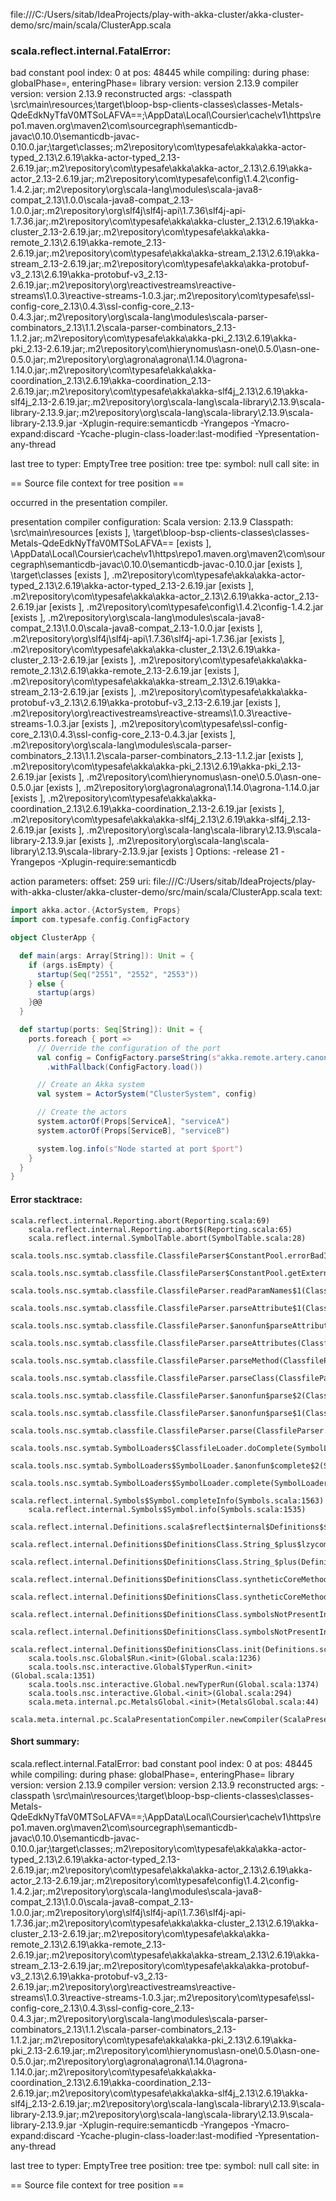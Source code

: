 file:///C:/Users/sitab/IdeaProjects/play-with-akka-cluster/akka-cluster-demo/src/main/scala/ClusterApp.scala
### scala.reflect.internal.FatalError: 
  bad constant pool index: 0 at pos: 48445
     while compiling: <no file>
        during phase: globalPhase=<no phase>, enteringPhase=<some phase>
     library version: version 2.13.9
    compiler version: version 2.13.9
  reconstructed args: -classpath <WORKSPACE>\src\main\resources;<WORKSPACE>\target\bloop-bsp-clients-classes\classes-Metals-QdeEdkNyTfaV0MTSoLAFVA==;<HOME>\AppData\Local\Coursier\cache\v1\https\repo1.maven.org\maven2\com\sourcegraph\semanticdb-javac\0.10.0\semanticdb-javac-0.10.0.jar;<WORKSPACE>\target\classes;<HOME>\.m2\repository\com\typesafe\akka\akka-actor-typed_2.13\2.6.19\akka-actor-typed_2.13-2.6.19.jar;<HOME>\.m2\repository\com\typesafe\akka\akka-actor_2.13\2.6.19\akka-actor_2.13-2.6.19.jar;<HOME>\.m2\repository\com\typesafe\config\1.4.2\config-1.4.2.jar;<HOME>\.m2\repository\org\scala-lang\modules\scala-java8-compat_2.13\1.0.0\scala-java8-compat_2.13-1.0.0.jar;<HOME>\.m2\repository\org\slf4j\slf4j-api\1.7.36\slf4j-api-1.7.36.jar;<HOME>\.m2\repository\com\typesafe\akka\akka-cluster_2.13\2.6.19\akka-cluster_2.13-2.6.19.jar;<HOME>\.m2\repository\com\typesafe\akka\akka-remote_2.13\2.6.19\akka-remote_2.13-2.6.19.jar;<HOME>\.m2\repository\com\typesafe\akka\akka-stream_2.13\2.6.19\akka-stream_2.13-2.6.19.jar;<HOME>\.m2\repository\com\typesafe\akka\akka-protobuf-v3_2.13\2.6.19\akka-protobuf-v3_2.13-2.6.19.jar;<HOME>\.m2\repository\org\reactivestreams\reactive-streams\1.0.3\reactive-streams-1.0.3.jar;<HOME>\.m2\repository\com\typesafe\ssl-config-core_2.13\0.4.3\ssl-config-core_2.13-0.4.3.jar;<HOME>\.m2\repository\org\scala-lang\modules\scala-parser-combinators_2.13\1.1.2\scala-parser-combinators_2.13-1.1.2.jar;<HOME>\.m2\repository\com\typesafe\akka\akka-pki_2.13\2.6.19\akka-pki_2.13-2.6.19.jar;<HOME>\.m2\repository\com\hierynomus\asn-one\0.5.0\asn-one-0.5.0.jar;<HOME>\.m2\repository\org\agrona\agrona\1.14.0\agrona-1.14.0.jar;<HOME>\.m2\repository\com\typesafe\akka\akka-coordination_2.13\2.6.19\akka-coordination_2.13-2.6.19.jar;<HOME>\.m2\repository\com\typesafe\akka\akka-slf4j_2.13\2.6.19\akka-slf4j_2.13-2.6.19.jar;<HOME>\.m2\repository\org\scala-lang\scala-library\2.13.9\scala-library-2.13.9.jar;<HOME>\.m2\repository\org\scala-lang\scala-library\2.13.9\scala-library-2.13.9.jar -Xplugin-require:semanticdb -Yrangepos -Ymacro-expand:discard -Ycache-plugin-class-loader:last-modified -Ypresentation-any-thread

  last tree to typer: EmptyTree
       tree position: <unknown>
            tree tpe: <notype>
              symbol: null
           call site: <none> in <none>

== Source file context for tree position ==



occurred in the presentation compiler.

presentation compiler configuration:
Scala version: 2.13.9
Classpath:
<WORKSPACE>\src\main\resources [exists ], <WORKSPACE>\target\bloop-bsp-clients-classes\classes-Metals-QdeEdkNyTfaV0MTSoLAFVA== [exists ], <HOME>\AppData\Local\Coursier\cache\v1\https\repo1.maven.org\maven2\com\sourcegraph\semanticdb-javac\0.10.0\semanticdb-javac-0.10.0.jar [exists ], <WORKSPACE>\target\classes [exists ], <HOME>\.m2\repository\com\typesafe\akka\akka-actor-typed_2.13\2.6.19\akka-actor-typed_2.13-2.6.19.jar [exists ], <HOME>\.m2\repository\com\typesafe\akka\akka-actor_2.13\2.6.19\akka-actor_2.13-2.6.19.jar [exists ], <HOME>\.m2\repository\com\typesafe\config\1.4.2\config-1.4.2.jar [exists ], <HOME>\.m2\repository\org\scala-lang\modules\scala-java8-compat_2.13\1.0.0\scala-java8-compat_2.13-1.0.0.jar [exists ], <HOME>\.m2\repository\org\slf4j\slf4j-api\1.7.36\slf4j-api-1.7.36.jar [exists ], <HOME>\.m2\repository\com\typesafe\akka\akka-cluster_2.13\2.6.19\akka-cluster_2.13-2.6.19.jar [exists ], <HOME>\.m2\repository\com\typesafe\akka\akka-remote_2.13\2.6.19\akka-remote_2.13-2.6.19.jar [exists ], <HOME>\.m2\repository\com\typesafe\akka\akka-stream_2.13\2.6.19\akka-stream_2.13-2.6.19.jar [exists ], <HOME>\.m2\repository\com\typesafe\akka\akka-protobuf-v3_2.13\2.6.19\akka-protobuf-v3_2.13-2.6.19.jar [exists ], <HOME>\.m2\repository\org\reactivestreams\reactive-streams\1.0.3\reactive-streams-1.0.3.jar [exists ], <HOME>\.m2\repository\com\typesafe\ssl-config-core_2.13\0.4.3\ssl-config-core_2.13-0.4.3.jar [exists ], <HOME>\.m2\repository\org\scala-lang\modules\scala-parser-combinators_2.13\1.1.2\scala-parser-combinators_2.13-1.1.2.jar [exists ], <HOME>\.m2\repository\com\typesafe\akka\akka-pki_2.13\2.6.19\akka-pki_2.13-2.6.19.jar [exists ], <HOME>\.m2\repository\com\hierynomus\asn-one\0.5.0\asn-one-0.5.0.jar [exists ], <HOME>\.m2\repository\org\agrona\agrona\1.14.0\agrona-1.14.0.jar [exists ], <HOME>\.m2\repository\com\typesafe\akka\akka-coordination_2.13\2.6.19\akka-coordination_2.13-2.6.19.jar [exists ], <HOME>\.m2\repository\com\typesafe\akka\akka-slf4j_2.13\2.6.19\akka-slf4j_2.13-2.6.19.jar [exists ], <HOME>\.m2\repository\org\scala-lang\scala-library\2.13.9\scala-library-2.13.9.jar [exists ], <HOME>\.m2\repository\org\scala-lang\scala-library\2.13.9\scala-library-2.13.9.jar [exists ]
Options:
-release 21 -Yrangepos -Xplugin-require:semanticdb


action parameters:
offset: 259
uri: file:///C:/Users/sitab/IdeaProjects/play-with-akka-cluster/akka-cluster-demo/src/main/scala/ClusterApp.scala
text:
```scala
import akka.actor.{ActorSystem, Props}
import com.typesafe.config.ConfigFactory

object ClusterApp {

  def main(args: Array[String]): Unit = {
    if (args.isEmpty) {
      startup(Seq("2551", "2552", "2553"))
    } else {
      startup(args)
    }@@
  }

  def startup(ports: Seq[String]): Unit = {
    ports.foreach { port =>
      // Override the configuration of the port
      val config = ConfigFactory.parseString(s"akka.remote.artery.canonical.port=$port")
        .withFallback(ConfigFactory.load())

      // Create an Akka system
      val system = ActorSystem("ClusterSystem", config)

      // Create the actors
      system.actorOf(Props[ServiceA], "serviceA")
      system.actorOf(Props[ServiceB], "serviceB")

      system.log.info(s"Node started at port $port")
    }
  }
}

```



#### Error stacktrace:

```
scala.reflect.internal.Reporting.abort(Reporting.scala:69)
	scala.reflect.internal.Reporting.abort$(Reporting.scala:65)
	scala.reflect.internal.SymbolTable.abort(SymbolTable.scala:28)
	scala.tools.nsc.symtab.classfile.ClassfileParser$ConstantPool.errorBadIndex(ClassfileParser.scala:408)
	scala.tools.nsc.symtab.classfile.ClassfileParser$ConstantPool.getExternalName(ClassfileParser.scala:263)
	scala.tools.nsc.symtab.classfile.ClassfileParser.readParamNames$1(ClassfileParser.scala:842)
	scala.tools.nsc.symtab.classfile.ClassfileParser.parseAttribute$1(ClassfileParser.scala:848)
	scala.tools.nsc.symtab.classfile.ClassfileParser.$anonfun$parseAttributes$6(ClassfileParser.scala:925)
	scala.tools.nsc.symtab.classfile.ClassfileParser.parseAttributes(ClassfileParser.scala:1497)
	scala.tools.nsc.symtab.classfile.ClassfileParser.parseMethod(ClassfileParser.scala:625)
	scala.tools.nsc.symtab.classfile.ClassfileParser.parseClass(ClassfileParser.scala:548)
	scala.tools.nsc.symtab.classfile.ClassfileParser.$anonfun$parse$2(ClassfileParser.scala:175)
	scala.tools.nsc.symtab.classfile.ClassfileParser.$anonfun$parse$1(ClassfileParser.scala:160)
	scala.tools.nsc.symtab.classfile.ClassfileParser.parse(ClassfileParser.scala:143)
	scala.tools.nsc.symtab.SymbolLoaders$ClassfileLoader.doComplete(SymbolLoaders.scala:342)
	scala.tools.nsc.symtab.SymbolLoaders$SymbolLoader.$anonfun$complete$2(SymbolLoaders.scala:249)
	scala.tools.nsc.symtab.SymbolLoaders$SymbolLoader.complete(SymbolLoaders.scala:247)
	scala.reflect.internal.Symbols$Symbol.completeInfo(Symbols.scala:1563)
	scala.reflect.internal.Symbols$Symbol.info(Symbols.scala:1535)
	scala.reflect.internal.Definitions.scala$reflect$internal$Definitions$$enterNewMethod(Definitions.scala:48)
	scala.reflect.internal.Definitions$DefinitionsClass.String_$plus$lzycompute(Definitions.scala:1261)
	scala.reflect.internal.Definitions$DefinitionsClass.String_$plus(Definitions.scala:1261)
	scala.reflect.internal.Definitions$DefinitionsClass.syntheticCoreMethods$lzycompute(Definitions.scala:1583)
	scala.reflect.internal.Definitions$DefinitionsClass.syntheticCoreMethods(Definitions.scala:1565)
	scala.reflect.internal.Definitions$DefinitionsClass.symbolsNotPresentInBytecode$lzycompute(Definitions.scala:1596)
	scala.reflect.internal.Definitions$DefinitionsClass.symbolsNotPresentInBytecode(Definitions.scala:1596)
	scala.reflect.internal.Definitions$DefinitionsClass.init(Definitions.scala:1652)
	scala.tools.nsc.Global$Run.<init>(Global.scala:1236)
	scala.tools.nsc.interactive.Global$TyperRun.<init>(Global.scala:1351)
	scala.tools.nsc.interactive.Global.newTyperRun(Global.scala:1374)
	scala.tools.nsc.interactive.Global.<init>(Global.scala:294)
	scala.meta.internal.pc.MetalsGlobal.<init>(MetalsGlobal.scala:44)
	scala.meta.internal.pc.ScalaPresentationCompiler.newCompiler(ScalaPresentationCompiler.scala:522)
```
#### Short summary: 

scala.reflect.internal.FatalError: 
  bad constant pool index: 0 at pos: 48445
     while compiling: <no file>
        during phase: globalPhase=<no phase>, enteringPhase=<some phase>
     library version: version 2.13.9
    compiler version: version 2.13.9
  reconstructed args: -classpath <WORKSPACE>\src\main\resources;<WORKSPACE>\target\bloop-bsp-clients-classes\classes-Metals-QdeEdkNyTfaV0MTSoLAFVA==;<HOME>\AppData\Local\Coursier\cache\v1\https\repo1.maven.org\maven2\com\sourcegraph\semanticdb-javac\0.10.0\semanticdb-javac-0.10.0.jar;<WORKSPACE>\target\classes;<HOME>\.m2\repository\com\typesafe\akka\akka-actor-typed_2.13\2.6.19\akka-actor-typed_2.13-2.6.19.jar;<HOME>\.m2\repository\com\typesafe\akka\akka-actor_2.13\2.6.19\akka-actor_2.13-2.6.19.jar;<HOME>\.m2\repository\com\typesafe\config\1.4.2\config-1.4.2.jar;<HOME>\.m2\repository\org\scala-lang\modules\scala-java8-compat_2.13\1.0.0\scala-java8-compat_2.13-1.0.0.jar;<HOME>\.m2\repository\org\slf4j\slf4j-api\1.7.36\slf4j-api-1.7.36.jar;<HOME>\.m2\repository\com\typesafe\akka\akka-cluster_2.13\2.6.19\akka-cluster_2.13-2.6.19.jar;<HOME>\.m2\repository\com\typesafe\akka\akka-remote_2.13\2.6.19\akka-remote_2.13-2.6.19.jar;<HOME>\.m2\repository\com\typesafe\akka\akka-stream_2.13\2.6.19\akka-stream_2.13-2.6.19.jar;<HOME>\.m2\repository\com\typesafe\akka\akka-protobuf-v3_2.13\2.6.19\akka-protobuf-v3_2.13-2.6.19.jar;<HOME>\.m2\repository\org\reactivestreams\reactive-streams\1.0.3\reactive-streams-1.0.3.jar;<HOME>\.m2\repository\com\typesafe\ssl-config-core_2.13\0.4.3\ssl-config-core_2.13-0.4.3.jar;<HOME>\.m2\repository\org\scala-lang\modules\scala-parser-combinators_2.13\1.1.2\scala-parser-combinators_2.13-1.1.2.jar;<HOME>\.m2\repository\com\typesafe\akka\akka-pki_2.13\2.6.19\akka-pki_2.13-2.6.19.jar;<HOME>\.m2\repository\com\hierynomus\asn-one\0.5.0\asn-one-0.5.0.jar;<HOME>\.m2\repository\org\agrona\agrona\1.14.0\agrona-1.14.0.jar;<HOME>\.m2\repository\com\typesafe\akka\akka-coordination_2.13\2.6.19\akka-coordination_2.13-2.6.19.jar;<HOME>\.m2\repository\com\typesafe\akka\akka-slf4j_2.13\2.6.19\akka-slf4j_2.13-2.6.19.jar;<HOME>\.m2\repository\org\scala-lang\scala-library\2.13.9\scala-library-2.13.9.jar;<HOME>\.m2\repository\org\scala-lang\scala-library\2.13.9\scala-library-2.13.9.jar -Xplugin-require:semanticdb -Yrangepos -Ymacro-expand:discard -Ycache-plugin-class-loader:last-modified -Ypresentation-any-thread

  last tree to typer: EmptyTree
       tree position: <unknown>
            tree tpe: <notype>
              symbol: null
           call site: <none> in <none>

== Source file context for tree position ==

